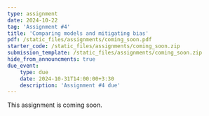 ```yaml
---
type: assignment
date: 2024-10-22
tag: 'Assignment #4'
title: 'Comparing models and mitigating bias'
pdf: /static_files/assignments/coming_soon.pdf
starter_code: /static_files/assignments/coming_soon.zip
submission_template: /static_files/assignments/coming_soon.zip
hide_from_announcments: true
due_event: 
    type: due
    date: 2024-10-31T14:00:00+3:30
    description: 'Assignment #4 due'
---
```


This assignment is coming soon.